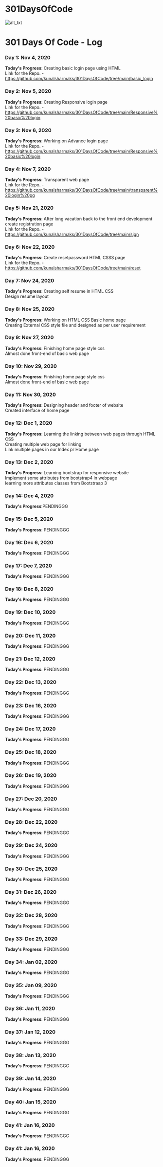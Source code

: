 # 301DaysOfCode

![alt_txt](https://github.com/akshay1337/301-Days-Of-Code/raw/master/301DaysOfCode-Badges/301days%20logo-08.jpg)
# 301 Days Of Code - Log

### Day 1: Nov 4, 2020

**Today's Progress**: Creating basic login page using HTML<br>
                      Link for the Repo. - https://github.com/kunalsharmaks/301DaysOfCode/tree/main/basic_login
                      
### Day 2: Nov 5, 2020

**Today's Progress**: Creating Responsive login page<br>
                      Link for the Repo. - https://github.com/kunalsharmaks/301DaysOfCode/tree/main/Responsive%20basic%20login
                      
 ### Day 3: Nov 6, 2020

**Today's Progress**: Working on Advance login page<br>
                      Link for the Repo. - https://github.com/kunalsharmaks/301DaysOfCode/tree/main/Responsive%20basic%20login
                      
 ### Day 4: Nov 7, 2020

**Today's Progress**: Transparent web page<br>
                      Link for the Repo. - https://github.com/kunalsharmaks/301DaysOfCode/tree/main/transparent%20login%20pg
                      
### Day 5: Nov 21, 2020

**Today's Progress**: After long vacation back to the front end development  create registration page<br>
                      Link for the Repo. - https://github.com/kunalsharmaks/301DaysOfCode/tree/main/sign
                      
### Day 6: Nov 22, 2020

**Today's Progress**: Create resetpassword HTML CSSS page<br>
                      Link for the Repo. - https://github.com/kunalsharmaks/301DaysOfCode/tree/main/reset
                      
 ### Day 7: Nov 24, 2020

**Today's Progress**: Creating self resume in HTML CSS<br> Design resume layout<br>
                    
                    
  ### Day 8: Nov 25, 2020

**Today's Progress**: Working on HTML CSS Basic home page<br>  Creating External CSS style file and designed as per user requirement <br>


  ### Day 9: Nov 27, 2020

**Today's Progress**: Finishing home page style css<br>  Almost done front-end of basic web page <br>

  ### Day 10: Nov 29, 2020

**Today's Progress**: Finishing home page style css<br>  Almost done front-end of basic web page <br>


  ### Day 11: Nov 30, 2020

**Today's Progress**: Designing header and footer of website<br> Created interface of home page <br>
                      
                      
   ### Day 12: Dec 1, 2020

**Today's Progress**: Learning the linking between web pages through HTML CSS<br> Creating multiple web page for  linking <br> Link multiple pages in our Index pr Home page <br>
   
   
   ### Day 13: Dec 2, 2020

**Today's Progress**: Learning bootstrap for responsive website <br> Implement some attributes from booṭstrap4 in webpage <br> learning more attributes classes from Bootstraap 3 <br>


   
   ### Day 14: Dec 4, 2020

**Today's Progress**:PENDINGGG <br>


   ### Day 15: Dec 5, 2020

**Today's Progress**: PENDINGGG<br>
      
 
   ### Day 16: Dec 6, 2020

**Today's Progress**: PENDINGGG<br>


   ### Day 17: Dec 7, 2020

**Today's Progress**: PENDINGGG<br>


   ### Day 18: Dec 8, 2020

**Today's Progress**: PENDINGGG<br>



   ### Day 19: Dec 10, 2020

**Today's Progress**: PENDINGGG<br>



   ### Day 20: Dec 11, 2020

**Today's Progress**: PENDINGGG <br>


   ### Day 21: Dec 12, 2020

**Today's Progress**: PENDINGGG <br>


   ### Day 22: Dec 13, 2020

**Today's Progress**: PENDINGGG<br>


   ### Day 23: Dec 16, 2020

**Today's Progress**: PENDINGGG<br>



   ### Day 24: Dec 17, 2020

**Today's Progress**: PENDINGGG<br>


   ### Day 25: Dec 18, 2020

**Today's Progress**: PENDINGGG<br>


   ### Day 26: Dec 19, 2020

**Today's Progress**: PENDINGGG<br>


   ### Day 27: Dec 20, 2020

**Today's Progress**: PENDINGGG<br>

   ### Day 28: Dec 22, 2020

**Today's Progress**: PENDINGGG<br>

   ### Day 29: Dec 24, 2020

**Today's Progress**: PENDINGGG<br>


   ### Day 30: Dec 25, 2020

**Today's Progress**: PENDINGGG<br>

   ### Day 31: Dec 26, 2020

**Today's Progress**: PENDINGGG<br>

   ### Day 32: Dec 28, 2020

**Today's Progress**: PENDINGGG<br>

   ### Day 33: Dec 29, 2020

**Today's Progress**: PENDINGGG<br>

   ### Day 34: Jan 02, 2020

**Today's Progress**: PENDINGGG<br>

   ### Day 35: Jan 09, 2020

**Today's Progress**: PENDINGGG<br>


   ### Day 36: Jan 11, 2020

**Today's Progress**: PENDINGGG<br>

   ### Day 37: Jan 12, 2020

**Today's Progress**: PENDINGGG<br>

   ### Day 38: Jan 13, 2020

**Today's Progress**: PENDINGGG<br>


   ### Day 39: Jan 14, 2020

**Today's Progress**: PENDINGGG<br>

   ### Day 40: Jan 15, 2020

**Today's Progress**: PENDINGGG<br>

   ### Day 41: Jan 16, 2020

**Today's Progress**: PENDINGGG<br>


   ### Day 41: Jan 16, 2020

**Today's Progress**: PENDINGGG<br>
